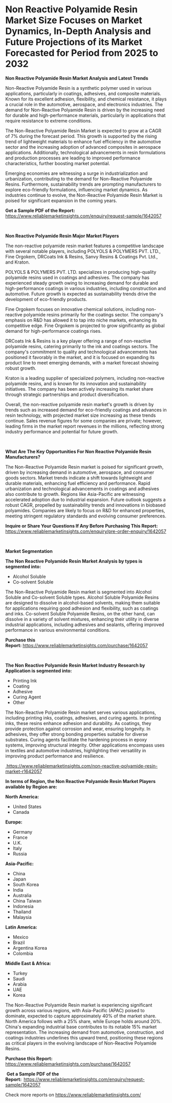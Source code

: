 <p><h1>Non Reactive Polyamide Resin Market Size Focuses on Market Dynamics, In-Depth Analysis and Future Projections of its Market Forecasted for Period from 2025 to 2032</h1></p><p><strong>Non Reactive Polyamide Resin Market Analysis and Latest Trends</strong></p>
<p><p>Non-Reactive Polyamide Resin is a synthetic polymer used in various applications, particularly in coatings, adhesives, and composite materials. Known for its excellent adhesion, flexibility, and chemical resistance, it plays a crucial role in the automotive, aerospace, and electronics industries. The demand for Non-Reactive Polyamide Resin is driven by the increasing need for durable and high-performance materials, particularly in applications that require resistance to extreme conditions.</p><p>The Non-Reactive Polyamide Resin Market is expected to grow at a CAGR of 7% during the forecast period. This growth is supported by the rising trend of lightweight materials to enhance fuel efficiency in the automotive sector and the increasing adoption of advanced composites in aerospace applications. Additionally, technological advancements in resin formulations and production processes are leading to improved performance characteristics, further boosting market potential.</p><p>Emerging economies are witnessing a surge in industrialization and urbanization, contributing to the demand for Non-Reactive Polyamide Resins. Furthermore, sustainability trends are prompting manufacturers to explore eco-friendly formulations, influencing market dynamics. As industries continue to evolve, the Non-Reactive Polyamide Resin Market is poised for significant expansion in the coming years.</p></p>
<p><strong>Get a Sample PDF of the Report:&nbsp;</strong> <a href="https://www.reliablemarketinsights.com/enquiry/request-sample/1642057?utm_campaign=3274&utm_medium=2&utm_source=Github&utm_content=ia&utm_term=02042025&utm_id=non-reactive-polyamide-resin">https://www.reliablemarketinsights.com/enquiry/request-sample/1642057</a></p>
<p>&nbsp;</p>
<p><strong>Non Reactive Polyamide Resin Major Market Players</strong></p>
<p><p>The non-reactive polyamide resin market features a competitive landscape with several notable players, including POLYOLS & POLYMERS PVT. LTD., Fine Orgokem, DRCoats Ink & Resins, Sanvy Resins & Coatings Pvt. Ltd., and Kraton. </p><p>POLYOLS & POLYMERS PVT. LTD. specializes in producing high-quality polyamide resins used in coatings and adhesives. The company has experienced steady growth owing to increasing demand for durable and high-performance coatings in various industries, including construction and automotive. Future growth is expected as sustainability trends drive the development of eco-friendly products.</p><p>Fine Orgokem focuses on innovative chemical solutions, including non-reactive polyamide resins primarily for the coatings sector. The company's emphasis on R&D has allowed it to tap into niche markets, enhancing its competitive edge. Fine Orgokem is projected to grow significantly as global demand for high-performance coatings rises.</p><p>DRCoats Ink & Resins is a key player offering a range of non-reactive polyamide resins, catering primarily to the ink and coatings sectors. The company's commitment to quality and technological advancements has positioned it favorably in the market, and it is focused on expanding its product line to meet emerging demands, with a market forecast showing robust growth.</p><p>Kraton is a leading supplier of specialized polymers, including non-reactive polyamide resins, and is known for its innovation and sustainability initiatives. The company has been actively increasing its market share through strategic partnerships and product diversification.</p><p>Overall, the non-reactive polyamide resin market's growth is driven by trends such as increased demand for eco-friendly coatings and advances in resin technology, with projected market size increasing as these trends continue. Sales revenue figures for some companies are private; however, leading firms in the market report revenues in the millions, reflecting strong industry performance and potential for future growth.</p></p>
<p>&nbsp;</p>
<p><strong>What Are The Key Opportunities For Non Reactive Polyamide Resin Manufacturers?</strong></p>
<p><p>The Non-Reactive Polyamide Resin market is poised for significant growth, driven by increasing demand in automotive, aerospace, and consumer goods sectors. Market trends indicate a shift towards lightweight and durable materials, enhancing fuel efficiency and performance. Rapid urbanization and technological advancements in coatings and adhesives also contribute to growth. Regions like Asia-Pacific are witnessing accelerated adoption due to industrial expansion. Future outlook suggests a robust CAGR, propelled by sustainability trends and innovations in biobased polyamides. Companies are likely to focus on R&D for enhanced properties, meeting stringent regulatory standards and evolving consumer preferences.</p></p>
<p><strong>Inquire or Share Your Questions If Any Before Purchasing This Report:</strong> <a href="https://www.reliablemarketinsights.com/enquiry/pre-order-enquiry/1642057?utm_campaign=3274&utm_medium=2&utm_source=Github&utm_content=ia&utm_term=02042025&utm_id=non-reactive-polyamide-resin">https://www.reliablemarketinsights.com/enquiry/pre-order-enquiry/1642057</a></p>
<p>&nbsp;</p>
<p><strong>Market Segmentation</strong></p>
<p><strong>The Non Reactive Polyamide Resin Market Analysis by types is segmented into:</strong></p>
<p><ul><li>Alcohol Soluble</li><li>Co-solvent Soluble</li></ul></p>
<p><p>The Non-Reactive Polyamide Resin market is segmented into Alcohol Soluble and Co-solvent Soluble types. Alcohol Soluble Polyamide Resins are designed to dissolve in alcohol-based solvents, making them suitable for applications requiring good adhesion and flexibility, such as coatings and inks. Co-solvent Soluble Polyamide Resins, on the other hand, can dissolve in a variety of solvent mixtures, enhancing their utility in diverse industrial applications, including adhesives and sealants, offering improved performance in various environmental conditions.</p></p>
<p><strong>Purchase this Report:&nbsp;</strong><a href="https://www.reliablemarketinsights.com/purchase/1642057?utm_campaign=3274&utm_medium=2&utm_source=Github&utm_content=ia&utm_term=02042025&utm_id=non-reactive-polyamide-resin">https://www.reliablemarketinsights.com/purchase/1642057</a></p>
<p>&nbsp;</p>
<p><strong>The Non Reactive Polyamide Resin Market Industry Research by Application is segmented into:</strong></p>
<p><ul><li>Printing Ink</li><li>Coating</li><li>Adhesive</li><li>Curing Agent</li><li>Other</li></ul></p>
<p><p>The Non-Reactive Polyamide Resin market serves various applications, including printing inks, coatings, adhesives, and curing agents. In printing inks, these resins enhance adhesion and durability. As coatings, they provide protection against corrosion and wear, ensuring longevity. In adhesives, they offer strong bonding properties suitable for diverse substrates. Curing agents facilitate the hardening process in epoxy systems, improving structural integrity. Other applications encompass uses in textiles and automotive industries, highlighting their versatility in improving product performance and resilience.</p></p>
<p><a href="https://www.reliablemarketinsights.com/non-reactive-polyamide-resin-market-r1642057?utm_campaign=3274&utm_medium=2&utm_source=Github&utm_content=ia&utm_term=02042025&utm_id=non-reactive-polyamide-resin">&nbsp;https://www.reliablemarketinsights.com/non-reactive-polyamide-resin-market-r1642057</a></p>
<p><strong>In terms of Region, the Non Reactive Polyamide Resin Market Players available by Region are:</strong></p>
<p>
    <p> <strong> North America: </strong>
        <ul>
            <li>United States</li>
            <li>Canada</li>
        </ul>
        </p> 
    <p> <strong> Europe: </strong>
        <ul>
            <li>Germany</li>
            <li>France</li>
            <li>U.K.</li>
            <li>Italy</li>
            <li>Russia</li>
        </ul>
        </p> 
    <p> <strong> Asia-Pacific: </strong>
        <ul>
            <li>China</li>
            <li>Japan</li>
            <li>South Korea</li>
            <li>India</li>
            <li>Australia</li>
            <li>China Taiwan</li>
            <li>Indonesia</li>
            <li>Thailand</li>
            <li>Malaysia</li>
        </ul>
        </p> 
    <p> <strong> Latin America: </strong>
        <ul>
            <li>Mexico</li>
            <li>Brazil</li>
            <li>Argentina Korea</li>
            <li>Colombia</li>
        </ul>
        </p> 
    <p> <strong> Middle East & Africa: </strong>
        <ul>
            <li>Turkey</li>
            <li>Saudi</li>
            <li>Arabia</li>
            <li>UAE</li>
            <li>Korea</li>
        </ul>
    </p>
    </p>
<p><p>The Non-Reactive Polyamide Resin market is experiencing significant growth across various regions, with Asia-Pacific (APAC) poised to dominate, expected to capture approximately 40% of the market share. North America follows with a 25% share, while Europe holds around 20%. China's expanding industrial base contributes to its notable 15% market representation. The increasing demand from automotive, construction, and coatings industries underlines this upward trend, positioning these regions as critical players in the evolving landscape of Non-Reactive Polyamide Resins.</p></p>
<p><strong>Purchase this Report: </strong><a href="https://www.reliablemarketinsights.com/purchase/1642057?utm_campaign=3274&utm_medium=2&utm_source=Github&utm_content=ia&utm_term=02042025&utm_id=non-reactive-polyamide-resin">https://www.reliablemarketinsights.com/purchase/1642057</a></p>
<p>&nbsp;<strong>Get a Sample PDF of the Report:&nbsp;&nbsp;</strong><a href="https://www.reliablemarketinsights.com/enquiry/request-sample/1642057?utm_campaign=3274&utm_medium=2&utm_source=Github&utm_content=ia&utm_term=02042025&utm_id=non-reactive-polyamide-resin">https://www.reliablemarketinsights.com/enquiry/request-sample/1642057</a></p>
<p><strong></strong></p>
<p>Check more reports on <a href="https://www.reliablemarketinsights.com/?utm_campaign=3274&utm_medium=2&utm_source=Github&utm_content=ia&utm_term=02042025&utm_id=non-reactive-polyamide-resin">https://www.reliablemarketinsights.com/</a></p>